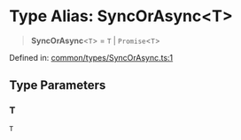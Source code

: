 # Type Alias: SyncOrAsync\<T\>

> **SyncOrAsync**\<`T`\> = `T` \| `Promise`\<`T`\>

Defined in: [common/types/SyncOrAsync.ts:1](https://github.com/Forge-Game-Engine/Forge/blob/6eae4e51dbdc502818b1c2f3a3ffce9e4a1fd125/src/common/types/SyncOrAsync.ts#L1)

## Type Parameters

### T

`T`
